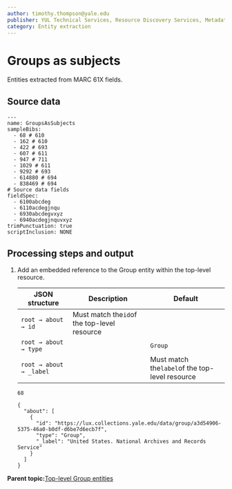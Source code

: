 ```yaml
---
author: timothy.thompson@yale.edu
publisher: YUL Technical Services, Resource Discovery Services, Metadata Services Unit
category: Entity extraction
---
```


# Groups as subjects

Entities extracted from MARC 61X fields.

## Source data

```
---
name: GroupsAsSubjects
sampleBibs:
  - 68 # 610
  - 162 # 610
  - 422 # 693
  - 607 # 611
  - 947 # 711
  - 1029 # 611          
  - 9292 # 693
  - 614880 # 694
  - 838469 # 694
# Source data fields
fieldSpec:
  - 6100abcdeg
  - 6110acdegjnqu
  - 6930abcdegvxyz
  - 6940acdegjnquvxyz  
trimPunctuation: true
scriptInclusion: NONE
```

## Processing steps and output

1.  Add an embedded reference to the Group entity within the top-level resource.

    |JSON structure|Description|Default|
    |--------------|-----------|-------|
    |`root → about → id`|Must match the`id`of the top-level resource| |
    |`root → about → type`| |`Group`|
    |`root → about → _label`| |Must match the`label`of the top-level resource|

    `68`

    ```
    {
      "about": [
        {
          "id": "https://lux.collections.yale.edu/data/group/a3d54906-5375-46a0-b0df-d6be7d6ecb7f",
          "type": "Group",
          "_label": "United States. National Archives and Records Service"
        }
      ]
    }
    ```


**Parent topic:**[Top-level Group entities](../concepts/top_level_group_entities.md)

